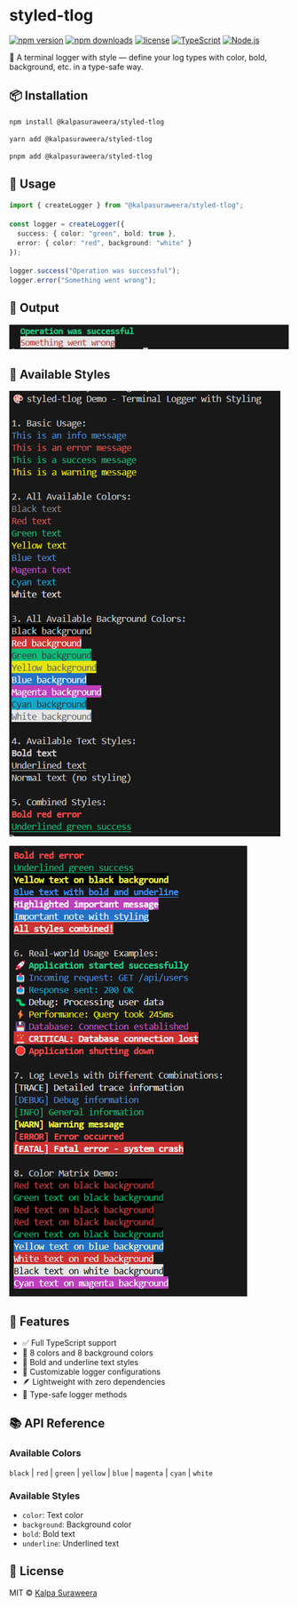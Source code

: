 # styled-tlog

[![npm version](https://badge.fury.io/js/@kalpasuraweera%2Fstyled-tlog.svg)](https://badge.fury.io/js/@kalpasuraweera%2Fstyled-tlog)
[![npm downloads](https://img.shields.io/npm/dm/@kalpasuraweera/styled-tlog.svg)](https://www.npmjs.com/package/@kalpasuraweera/styled-tlog)
[![license](https://img.shields.io/npm/l/@kalpasuraweera/styled-tlog.svg)](https://github.com/kalpasuraweera/styled-tlog/blob/main/LICENSE)
[![TypeScript](https://img.shields.io/badge/TypeScript-Ready-blue.svg)](https://www.typescriptlang.org/)
[![Node.js](https://img.shields.io/badge/Node.js-16%2B-green.svg)](https://nodejs.org/)

🎨 A terminal logger with style — define your log types with color, bold, background, etc. in a type-safe way.

## 📦 Installation

```bash
npm install @kalpasuraweera/styled-tlog
```

```bash
yarn add @kalpasuraweera/styled-tlog
```

```bash
pnpm add @kalpasuraweera/styled-tlog
```

## 🔧 Usage

```ts
import { createLogger } from "@kalpasuraweera/styled-tlog";

const logger = createLogger({
  success: { color: "green", bold: true },
  error: { color: "red", background: "white" }
});

logger.success("Operation was successful");
logger.error("Something went wrong");
```

## 📸 Output

![Usage Examples](https://github.com/kalpasuraweera/styled-tlog/blob/main/media/example.png?raw=true)

## 🎨 Available Styles

![Usage Examples](https://github.com/kalpasuraweera/styled-tlog/blob/main/media/1.png?raw=true)

![Usage Examples](https://github.com/kalpasuraweera/styled-tlog/blob/main/media/2.png?raw=true)

## 🚀 Features

- ✅ Full TypeScript support
- 🎨 8 colors and 8 background colors
- 📝 Bold and underline text styles
- 🔧 Customizable logger configurations
- 🪶 Lightweight with zero dependencies
- 🎯 Type-safe logger methods

## 📚 API Reference

### Available Colors
`black` | `red` | `green` | `yellow` | `blue` | `magenta` | `cyan` | `white`

### Available Styles
- `color`: Text color
- `background`: Background color
- `bold`: Bold text
- `underline`: Underlined text

## 📄 License

MIT © [Kalpa Suraweera](https://github.com/kalpasuraweera)